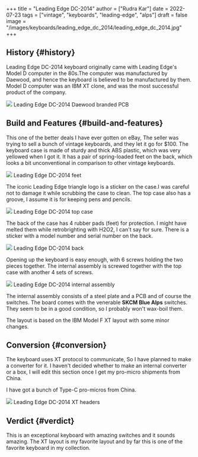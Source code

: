 +++
title = "Leading Edge DC-2014"
author = ["Rudra Kar"]
date = 2022-07-23
tags = ["vintage", "keyboards", "leading-edge", "alps"]
draft = false
image = "/images/keyboards/leading_edge_dc_2014/leading_edge_dc_2014.jpg"
+++

## History {#history}

Leading Edge DC-2014 keyboard originally came with Leading Edge's Model D
computer in the 80s.The computer was manufactured by Daewood, and hence the
keyboard is believed to be manufactured by them. Model D computer was an IBM XT
clone, and was the most successful product of the company.

<div class="post-image">
  <img src="/images/keyboards/leading_edge_dc_2014/leading_edge_dc_2014_daewood_branded_pcb.jpg" loading="lazy"/>
  <span class="img-description"> Leading Edge DC-2014 Daewood branded PCB </span>
</div>


## Build and Features {#build-and-features}

This one of the better deals I have ever gotten on eBay, The seller was trying
to sell a bunch of vintage keyboards, and they let it go for $100. The keyboard
case is made of sturdy and thick ABS plastic, which was very yellowed when I got
it. It has a pair of spring-loaded feet on the back, which looks a bit
unconventional in comparison to other vintage keyboards.

<div class="post-image">
  <img src="/images/keyboards/leading_edge_dc_2014/leading_edge_dc_2014_feet.jpg" loading="lazy"/>
  <span class="img-description"> Leading Edge DC-2014 feet </span>
</div>

The iconic Leading Edge triangle logo is a sticker on the case.I was careful not
to damage it while scrubbing the case to clean. The top case also has a groove,
I assume it is for keeping pens and pencils.

<div class="post-image">
  <img src="/images/keyboards/leading_edge_dc_2014/leading_edge_dc_2014_top_case.jpg" loading="lazy"/>
  <span class="img-description"> Leading Edge DC-2014 top case </span>
</div>

The back of the case has 4 rubber pads (feet) for protection. I might have
melted them while retrobrighting with H2O2, I can't say for sure. There is a
sticker with a model number and serial number on the back.

<div class="post-image">
  <img src="/images/keyboards/leading_edge_dc_2014/leading_edge_dc_2014_back.jpg" loading="lazy"/>
  <span class="img-description"> Leading Edge DC-2014 back </span>
</div>

Opening up the keyboard is easy enough, with 6 screws holding the two pieces
together. The internal assembly is screwed together with the top case with
another 4 sets of screws.

<div class="post-image">
  <img src="/images/keyboards/leading_edge_dc_2014/leading_edge_dc_2014_internal_assembly.jpg" loading="lazy"/>
  <span class="img-description"> Leading Edge DC-2014 internal assembly </span>
</div>

The internal assembly consists of a steel plate and a PCB and of course the
switches. The board comes with the venerable **SKCM Blue Alps** switches. They seem
to be in a good condition, so I probably won't wax-boil them.

The layout is based on the IBM Model F XT layout with some minor changes.


## Conversion {#conversion}

The keyboard uses XT protocol to communicate, So I have planned to make a
converter for it. I haven't decided whether to make an internal converter or a
box, I will edit this section once I get my pro-micro shipments from China.

I have got a bunch of Type-C pro-micros from China.

<div class="post-image">
  <img src="/images/keyboards/leading_edge_dc_2014/leading_edge_dc_2014_internal_xt_headers.jpg" loading="lazy"/>
  <span class="img-description"> Leading Edge DC-2014 XT headers </span>
</div>


## Verdict {#verdict}

This is an exceptional keyboard with amazing switches and it sounds amazing. The
XT layout is my favorite layout and by far this is one of the favorite keyboard
in my collection.
